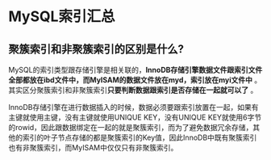 # MySQL索引汇总

## 聚簇索引和非聚簇索引的区别是什么?

MySQL的索引类型跟存储引擎是相关联的，**InnoDB存储引擎数据文件跟索引文件全部都放在ibd文件中，而MyISAM的数据文件放在myd，索引放在myi文件中** 。其实区分聚簇索引和非聚簇索引**只要判断数据跟索引是否存储在一起就可以了** 。

InnoDB存储引擎在进行数据插入的时候，数据必须要跟索引放置在一起，如果有主键就使用主键，没有主键就使用UNIQUE KEY，没有UNIQUE KEY就使用6字节的rowid，因此跟数据绑定在一起的就是聚簇索引，而为了避免数据冗余存储，其他的索引的叶子节点存储的都是聚簇索引的Key值，因此InnoDB中既有聚簇索引也有非聚簇索引，而MyISAM中仅仅只有非聚簇索引。



